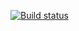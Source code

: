 [![Build status](https://ci.appveyor.com/api/projects/status/gjwl26se9sqyxu9s?svg=true)](https://ci.appveyor.com/project/MikhailPozdeev/pageobject-58lt1)